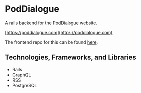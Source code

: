 # PodDialogue

A rails backend for the [PodDialogue](https://poddialogue.com) website.

[https://poddialogue.com](https://poddialogue.com)

The frontend repo for this can be found [here](https://github.com/davidlinke/podcasttranscripts_frontend).

## Technologies, Frameworks, and Libraries

- Rails
- GraphQL
- RSS
- PostgreSQL
